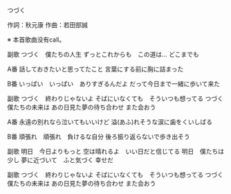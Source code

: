 つづく

作詞：秋元康
作曲：若田部誠

※ 本首歌曲没有call。

副歌
つづく　僕たちの人生
ずっとこれからも　この道は…
どこまでも

A番
話しておきたいと思ってたこと
言葉にする前に胸に詰まった

B番
いっぱい　いっぱい　ありすぎるんだよ
だって今日まで一緒に歩いて来た

副歌
つづく　終わりじゃないよ
そばにいなくても　そういつも想ってる
つづく　僕たちの未来は
あの日見た夢の待ち合わせ
また会おう

A番
永遠の別れなら泣いてもいいけど
溢(あふ)れそうな涙に歯をくいしばる

B番
頑張れ　頑張れ　負けるな自分
後ろ振り返らないで歩き出そう

副歌
明日　今日よりもっと
空は晴れるよ　いい日だと信じてる
明日　僕たちは少し
夢に近づいて　ふと気づく
幸せだ

副歌
つづく　終わりじゃないよ
そばにいなくても　そういつも想ってる
つづく　僕たちの未来は
あの日見た夢の待ち合わせ
また会おう